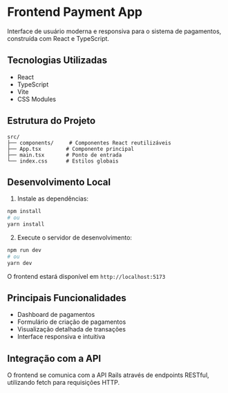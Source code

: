# Frontend Payment App

Interface de usuário moderna e responsiva para o sistema de pagamentos, construída com React e TypeScript.

## Tecnologias Utilizadas

- React
- TypeScript
- Vite
- CSS Modules

## Estrutura do Projeto

```
src/
├── components/     # Componentes React reutilizáveis
├── App.tsx        # Componente principal
├── main.tsx       # Ponto de entrada
└── index.css      # Estilos globais
```

## Desenvolvimento Local

1. Instale as dependências:
```bash
npm install
# ou
yarn install
```

2. Execute o servidor de desenvolvimento:
```bash
npm run dev
# ou
yarn dev
```

O frontend estará disponível em `http://localhost:5173`

## Principais Funcionalidades

- Dashboard de pagamentos
- Formulário de criação de pagamentos
- Visualização detalhada de transações
- Interface responsiva e intuitiva

## Integração com a API

O frontend se comunica com a API Rails através de endpoints RESTful, utilizando fetch para requisições HTTP.
